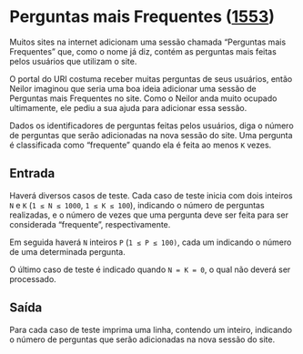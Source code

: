 # Perguntas mais Frequentes ([1553](https://www.urionlinejudge.com.br/judge/pt/problems/view/1553))

Muitos sites na internet adicionam uma sessão chamada “Perguntas mais Frequentes” que, como o nome já diz, contém as perguntas mais feitas pelos usuários que utilizam o site.

O portal do URI costuma receber muitas perguntas de seus usuários, então Neilor imaginou que seria uma boa ideia adicionar uma sessão de Perguntas mais Frequentes no site. Como o Neilor anda muito ocupado ultimamente, ele pediu a sua ajuda para adicionar essa sessão.

Dados os identificadores de perguntas feitas pelos usuários, diga o número de perguntas que serão adicionadas na nova sessão do site. Uma pergunta é classificada como “frequente” quando ela é feita ao menos `K` vezes.

## Entrada

Haverá diversos casos de teste. Cada caso de teste inicia com dois inteiros `N` e `K` (`1 ≤ N ≤ 1000`, `1 ≤ K ≤ 100`), indicando o número de perguntas realizadas, e o número de vezes que uma pergunta deve ser feita para ser considerada “frequente”, respectivamente.

Em seguida haverá `N` inteiros `P` (`1 ≤ P ≤ 100)`, cada um indicando o número de uma determinada pergunta.

O último caso de teste é indicado quando `N = K = 0`, o qual não deverá ser processado.

## Saída

Para cada caso de teste imprima uma linha, contendo um inteiro, indicando o número de perguntas que serão adicionadas na nova sessão do site.


